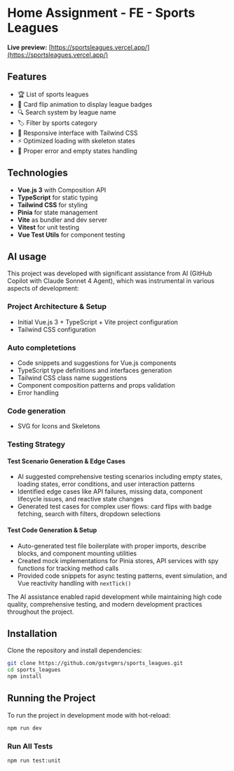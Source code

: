 # Home Assignment - FE - Sports Leagues

**Live preview:** [https://sportsleagues.vercel.app/](https://sportsleagues.vercel.app/)

## Features

- 🏆 List of sports leagues
- 🔄 Card flip animation to display league badges
- 🔍 Search system by league name
- 🏷️ Filter by sports category
- 📱 Responsive interface with Tailwind CSS
- ⚡ Optimized loading with skeleton states
- 🎯 Proper error and empty states handling

## Technologies

- **Vue.js 3** with Composition API
- **TypeScript** for static typing
- **Tailwind CSS** for styling
- **Pinia** for state management
- **Vite** as bundler and dev server
- **Vitest** for unit testing
- **Vue Test Utils** for component testing

## AI usage

This project was developed with significant assistance from AI (GitHub Copilot with Claude Sonnet 4 Agent), which was instrumental in various aspects of development:

### **Project Architecture & Setup**

- Initial Vue.js 3 + TypeScript + Vite project configuration
- Tailwind CSS configuration

### **Auto completetions**

- Code snippets and suggestions for Vue.js components
- TypeScript type definitions and interfaces generation
- Tailwind CSS class name suggestions
- Component composition patterns and props validation
- Error handling

### **Code generation**

- SVG for Icons and Skeletons

### **Testing Strategy**

#### **Test Scenario Generation & Edge Cases**

- AI suggested comprehensive testing scenarios including empty states, loading states, error conditions, and user interaction patterns
- Identified edge cases like API failures, missing data, component lifecycle issues, and reactive state changes
- Generated test cases for complex user flows: card flips with badge fetching, search with filters, dropdown selections

#### **Test Code Generation & Setup**

- Auto-generated test file boilerplate with proper imports, describe blocks, and component mounting utilities
- Created mock implementations for Pinia stores, API services with spy functions for tracking method calls
- Provided code snippets for async testing patterns, event simulation, and Vue reactivity handling with `nextTick()`

The AI assistance enabled rapid development while maintaining high code quality, comprehensive testing, and modern development practices throughout the project.

## Installation

Clone the repository and install dependencies:

```bash
git clone https://github.com/gstvgmrs/sports_leagues.git
cd sports_leagues
npm install
```

## Running the Project

To run the project in development mode with hot-reload:

```bash
npm run dev
```

### Run All Tests

```bash
npm run test:unit
```

